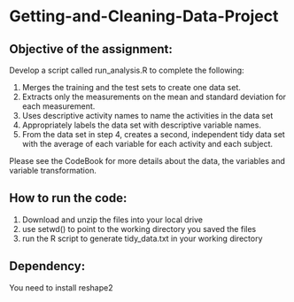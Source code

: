 # Getting-and-Cleaning-Data-Project

## Objective of the assignment:

Develop a script called run_analysis.R to complete the following:

1. Merges the training and the test sets to create one data set.
2. Extracts only the measurements on the mean and standard deviation for each measurement. 
3. Uses descriptive activity names to name the activities in the data set
4. Appropriately labels the data set with descriptive variable names. 
5. From the data set in step 4, creates a second, independent tidy data set with the average of each variable for each activity and each subject.

Please see the CodeBook for more details about the data, the variables and variable transformation.

## How to run the code:
1. Download and unzip the files into your local drive
2. use setwd() to point to the working directory you saved the files
3. run the R script to generate tidy_data.txt in your working directory

## Dependency:
You need to install reshape2
